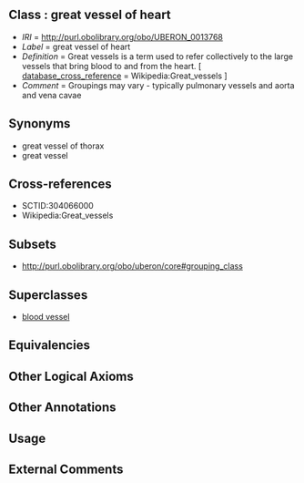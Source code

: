 
## Class : great vessel of heart

 * *IRI* = http://purl.obolibrary.org/obo/UBERON_0013768
 * *Label* = great vessel of heart
 * *Definition* = Great vessels is a term used to refer collectively to the large vessels that bring blood to and from the heart. [ [database_cross_reference](../../ef/oboInOwl#hasDbXref.md) = Wikipedia:Great_vessels ]
 * *Comment* = Groupings may vary - typically pulmonary vessels and aorta and vena cavae

## Synonyms

 * great vessel of thorax
 * great vessel

## Cross-references

 * SCTID:304066000
 * Wikipedia:Great_vessels

## Subsets

 * http://purl.obolibrary.org/obo/uberon/core#grouping_class

## Superclasses

 * [blood vessel](../../UBERON/81/UBERON_0001981.md)

## Equivalencies


## Other Logical Axioms


## Other Annotations


## Usage


## External Comments

